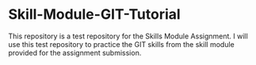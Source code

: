 # Skill-Module-GIT-Tutorial
This repository is a test repository for the Skills Module Assignment. I will use this test repository to practice the GIT skills from the skill module provided for the assignment submission.
